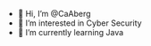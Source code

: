- 👋 Hi, I’m @CaAberg
- 👀 I’m interested in Cyber Security
- 🌱 I’m currently learning Java

<!---
CaAberg/CaAberg is a ✨ special ✨ repository because its `README.md` (this file) appears on your GitHub profile.
You can click the Preview link to take a look at your changes.
--->
